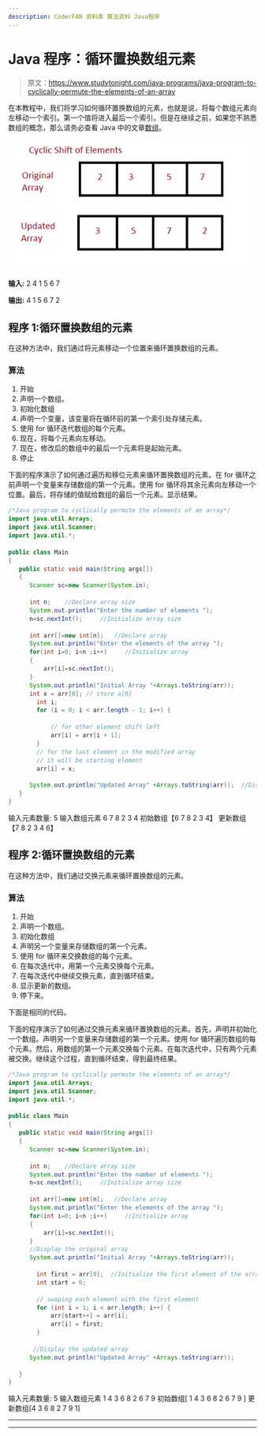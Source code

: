 ```yaml
---
description: CoderFAN 资料库 算法资料 Java程序
---
```


# Java 程序：循环置换数组元素

> 原文：<https://www.studytonight.com/java-programs/java-program-to-cyclically-permute-the-elements-of-an-array>

在本教程中，我们将学习如何循环置换数组的元素，也就是说，将每个数组元素向左移动一个索引。第一个值将进入最后一个索引。但是在继续之前，如果您不熟悉数组的概念，那么请务必查看 Java 中的文章[数组](https://www.studytonight.com/java/array.php)。

![](img/884a1a4d1f0e0495f3ac083df98fcb2c.png)

**输入:** 2 4 1 5 6 7

**输出:** 4 1 5 6 7 2

## 程序 1:循环置换数组的元素

在这种方法中，我们通过将元素移动一个位置来循环置换数组的元素。

### 算法

1.  开始
2.  声明一个数组。
3.  初始化数组
4.  声明一个变量，该变量将在循环前的第一个索引处存储元素。
5.  使用 for 循环迭代数组的每个元素。
6.  现在，将每个元素向左移动。
7.  现在，修改后的数组中的最后一个元素将是起始元素。
8.  停止

下面的程序演示了如何通过遍历和移位元素来循环置换数组的元素。在 for 循环之前声明一个变量来存储数组的第一个元素。使用 for 循环将其余元素向左移动一个位置。最后，将存储的值赋给数组的最后一个元素。显示结果。

```java
/*Java program to cyclically permute the elements of an array*/
import java.util.Arrays;  
import java.util.Scanner;
import java.util.*;  

public class Main  
{  
   public static void main(String args[])   
   {  
      Scanner sc=new Scanner(System.in);

      int n;    //Declare array size
      System.out.println("Enter the number of elements ");
      n=sc.nextInt();     //Initialize array size

      int arr[]=new int[n];   //Declare array
      System.out.println("Enter the elements of the array ");
      for(int i=0; i<n ;i++)     //Initialize array
      {
          arr[i]=sc.nextInt();
      }
      System.out.println("Initial Array "+Arrays.toString(arr));
      int x = arr[0]; // store a[0] 
        int i; 
        for (i = 0; i < arr.length - 1; i++) { 

            // for other element shift left 
            arr[i] = arr[i + 1]; 
        } 
        // for the last element in the modified array 
        // it will be starting element 
        arr[i] = x; 

      System.out.println("Updated Array" +Arrays.toString(arr));  //Display the array
   }  
} 
```

输入元素数量:
5
输入数组元素
6 7 8 2 3 4
初始数组【6 7 8 2 3 4】
更新数组【7 8 2 3 4 6】

## 程序 2:循环置换数组的元素

在这种方法中，我们通过交换元素来循环置换数组的元素。

### 算法

1.  开始
2.  声明一个数组。
3.  初始化数组
4.  声明另一个变量来存储数组的第一个元素。
5.  使用 for 循环来交换数组的每个元素。
6.  在每次迭代中，用第一个元素交换每个元素。
7.  在每次迭代中继续交换元素，直到循环结束。
8.  显示更新的数组。
9.  停下来。

下面是相同的代码。

下面的程序演示了如何通过交换元素来循环置换数组的元素。首先，声明并初始化一个数组。声明另一个变量来存储数组的第一个元素。使用 for 循环遍历数组的每个元素。然后，用数组的第一个元素交换每个元素。在每次迭代中，只有两个元素被交换。继续这个过程，直到循环结束，得到最终结果。

```java
/*Java program to cyclically permute the elements of an array*/
import java.util.Arrays;  
import java.util.Scanner;
import java.util.*;  

public class Main  
{  
   public static void main(String args[])   
   {  
      Scanner sc=new Scanner(System.in);

      int n;    //Declare array size
      System.out.println("Enter the number of elements ");
      n=sc.nextInt();     //Initialize array size

      int arr[]=new int[n];   //Declare array
      System.out.println("Enter the elements of the array ");
      for(int i=0; i<n ;i++)     //Initialize array
      {
          arr[i]=sc.nextInt();
      }
      //Display the original array
      System.out.println("Initial Array "+Arrays.toString(arr));

        int first = arr[0];  //Initialize the first element of the array to a variable
        int start = 0; 

        // swaping each element with the first element 
        for (int i = 1; i < arr.length; i++) { 
            arr[start++] = arr[i]; 
            arr[i] = first; 
        } 

       //Display the updated array
      System.out.println("Updated Array" +Arrays.toString(arr));    

   }  
} 
```

输入元素数量:
5
输入数组元素
1 4 3 6 8 2 6 7 9
初始数组[ 1 4 3 6 8 2 6 7 9 ]
更新数组[4 3 6 8 2 7 9 1]

* * *

* * *
